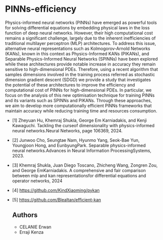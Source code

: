# PINNs-efficiency

Physics-informed neural networks (PINNs) have emerged as powerful tools for solving differential equations by embedding physical laws in the loss function of deep neural networks. However, their high computational cost remains a significant challenge, largely due to the inherent inefficiencies of traditional multilayer perceptron (MLP) architectures. To address this issue, alternative neural representations such as Kolmogorov-Arnold Networks (KANs), known in this context as Physics-Informed KANs (PIKANs), and Separable Physics-Informed Neural Networks (SPINNs) have been explored while these architectures provide notable increase in accuracy they remain sensitive to high-dimensional PDEs. Therefore, using a recent algorithm that samples dimensions involved in the training process referred as stochastic dimension gradient descent (SDGD) we provide a study that investigates the potential of these architectures to improve the efficiency and computational cost of PINNs for high-dimensional PDEs. In particular, we focus on the analysis of this new optimisation technique for training PINNs and its variants such as SPINNs and PIKANs.
Through these approaches, we aim to develop more computationally efficient PINNs frameworks that maintain accuracy while reducing training time and resources consumption.



- [1] Zheyuan Hu, Khemraj Shukla, George Em Karniadakis, and Kenji Kawaguchi. Tackling the curseof dimensionality with physics-informed neural networks.Neural Networks, page 106369, 2024.
- [2] Junwoo  Cho,  Seungtae  Nam,  Hyunmo  Yang,  Seok-Bae  Yun,  Youngjoon  Hong,  and  EunbyungPark.  Separable physics-informed neural networks.Advances in Neural Information ProcessingSystems, 2023.
- [3] Khemraj  Shukla,  Juan  Diego  Toscano,  Zhicheng  Wang,  Zongren  Zou,  and  George  EmKarniadakis.  A comprehensive and fair comparison between mlp and kan representationsfor differential equations and operator networks, 2024
- [4] https://github.com/KindXiaoming/pykan
- [5] https://github.com/Blealtan/efficient-kan


  ## Authors
  - CELANIE Erwan
  - Erraji Kenza
  
